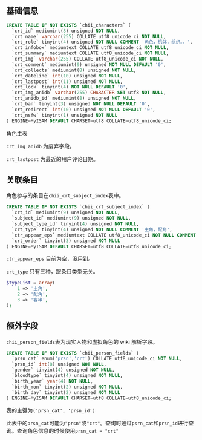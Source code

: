 ## 基础信息

```sql
CREATE TABLE IF NOT EXISTS `chii_characters` (
  `crt_id` mediumint(8) unsigned NOT NULL,
  `crt_name` varchar(255) COLLATE utf8_unicode_ci NOT NULL,
  `crt_role` tinyint(4) unsigned NOT NULL COMMENT '角色，机体，组织。。',
  `crt_infobox` mediumtext COLLATE utf8_unicode_ci NOT NULL,
  `crt_summary` mediumtext COLLATE utf8_unicode_ci NOT NULL,
  `crt_img` varchar(255) COLLATE utf8_unicode_ci NOT NULL,
  `crt_comment` mediumint(9) unsigned NOT NULL DEFAULT '0',
  `crt_collects` mediumint(8) unsigned NOT NULL,
  `crt_dateline` int(10) unsigned NOT NULL,
  `crt_lastpost` int(11) unsigned NOT NULL,
  `crt_lock` tinyint(4) NOT NULL DEFAULT '0',
  `crt_img_anidb` varchar(255) CHARACTER SET utf8 NOT NULL,
  `crt_anidb_id` mediumint(8) unsigned NOT NULL,
  `crt_ban` tinyint(3) unsigned NOT NULL DEFAULT '0',
  `crt_redirect` int(10) unsigned NOT NULL DEFAULT '0',
  `crt_nsfw` tinyint(1) unsigned NOT NULL
) ENGINE=MyISAM DEFAULT CHARSET=utf8 COLLATE=utf8_unicode_ci;
```

角色主表

`crt_img_anidb` 为废弃字段。

`crt_lastpost` 为最近的用户评论日期。

## 关联条目

角色参与的条目在`chii_crt_subject_index`表中。

```sql
CREATE TABLE IF NOT EXISTS `chii_crt_subject_index` (
  `crt_id` mediumint(9) unsigned NOT NULL,
  `subject_id` mediumint(9) unsigned NOT NULL,
  `subject_type_id` tinyint(4) unsigned NOT NULL,
  `crt_type` tinyint(4) unsigned NOT NULL COMMENT '主角，配角',
  `ctr_appear_eps` mediumtext COLLATE utf8_unicode_ci NOT NULL COMMENT '可选，角色出场的的章节',
  `crt_order` tinyint(3) unsigned NOT NULL
) ENGINE=MyISAM DEFAULT CHARSET=utf8 COLLATE=utf8_unicode_ci;
```

`ctr_appear_eps` 目前为空，没用到。

`crt_type` 只有三种，跟条目类型无关。

```php
$typeList = array(
    1 => '主角',
    2 => '配角',
    3 => '客串',
);
```

## 额外字段

`chii_person_fields`表为现实人物和虚拟角色的 wiki 解析字段。

```sql
CREATE TABLE IF NOT EXISTS `chii_person_fields` (
  `prsn_cat` enum('prsn','crt') COLLATE utf8_unicode_ci NOT NULL,
  `prsn_id` int(8) unsigned NOT NULL,
  `gender` tinyint(4) unsigned NOT NULL,
  `bloodtype` tinyint(4) unsigned NOT NULL,
  `birth_year` year(4) NOT NULL,
  `birth_mon` tinyint(2) unsigned NOT NULL,
  `birth_day` tinyint(2) unsigned NOT NULL
) ENGINE=MyISAM DEFAULT CHARSET=utf8 COLLATE=utf8_unicode_ci;
```

表的主键为`('prsn_cat', 'prsn_id')`

此表中的`prsn_cat`可能为`"prsn"`或`"crt"`。查询时通过`psrn_cat`和`prsn_id`进行查询。查询角色信息的时候使用`prsn_cat = "crt"`
